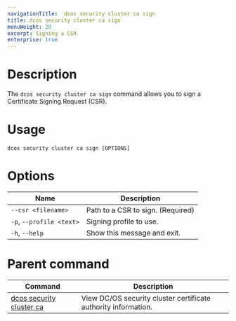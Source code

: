 ```yaml
---
navigationTitle:  dcos security cluster ca sign
title: dcos security cluster ca sign
menuWeight: 20
excerpt: Signing a CSR
enterprise: true
---
```


# Description

The `dcos security cluster ca sign` command allows you to sign a Certificate Signing Request (CSR).

# Usage

```
dcos security cluster ca sign [OPTIONS]
```

# Options

| Name | Description |
|----------|---------------|
| `--csr <filename>` | Path to a CSR to sign.  (Required) |
|  `-p`, `--profile <text>` |  Signing profile to use.|
|  `-h`, `--help` |  Show this message and exit.|


# Parent command

| Command | Description |
|---------|-------------|
| [dcos security cluster ca](/mesosphere/dcos/2.2/cli/command-reference/dcos-security/dcos-security-cluster/dcos-security-cluster-ca/) | View DC/OS security cluster certificate authority information. |
